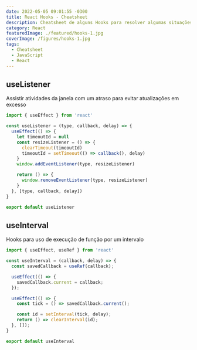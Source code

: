 ```yaml
---
date: 2022-05-05 09:01:55 -0300
title: React Hooks - Cheatsheet
description: Cheatsheet de alguns Hooks para resolver algumas situações
category: React
featuredImage: ./featured/hooks-1.jpg
coverImage: /figures/hooks-1.jpg
tags:
  - Cheatsheet
  - JavaScript
  - React
---
```


## useListener

Assistir atividades da janela com um atraso para evitar atualizações em excesso

```javascript
import { useEffect } from 'react'

const useListener = (type, callback, delay) => {
  useEffect(() => {
    let timeoutId = null
    const resizeListener = () => {
      clearTimeout(timeoutId)
      timeoutId = setTimeout(() => callback(), delay)
    }
    window.addEventListener(type, resizeListener)

    return () => {
      window.removeEventListener(type, resizeListener)
    }
  }, [type, callback, delay])
}

export default useListener
```

## useInterval

Hooks para uso de execução de função por um intervalo

```javascript
import { useEffect, useRef } from 'react'

const useInterval = (callback, delay) => {
  const savedCallback = useRef(callback);

  useEffect(() => {
    savedCallback.current = callback;
  });

  useEffect(() => {
    const tick = () => savedCallback.current();

    const id = setInterval(tick, delay);
    return () => clearInterval(id);
  }, []);
}

export default useInterval
```